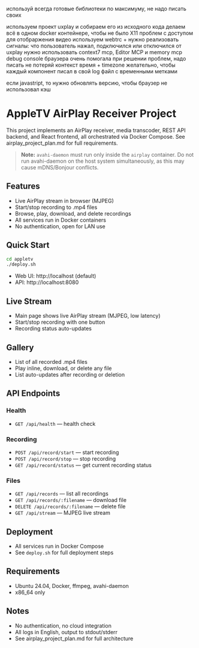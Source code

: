 используй всегда готовые библиотеки по максимуму, не надо писать своих

используем проект uxplay и собираем его из исходного кода
делаем всё в одном docker контейнере, чтобы не было X11 проблем с доступом
для отобраржения видео используем webtrc + нужно реализовать сигналы: что пользователь нажал, подключился или отключился от uxplay
нужно использовать context7 mcp, Editor MCP и memory mcp
debug console браузера очень помогала
при решении проблем, надо писать не потеряй контекст
время + timezone
желательно, чтобы каждый компонент писал в свой log файл с временными метками

если javastript, то нужно обновлять версию, чтобы браузер не использовал кэш



# AppleTV AirPlay Receiver Project

This project implements an AirPlay receiver, media transcoder, REST API backend, and React frontend, all orchestrated via Docker Compose. See airplay_project_plan.md for full requirements.

> **Note:** `avahi-daemon` must run only inside the `airplay` container. Do not run avahi-daemon on the host system simultaneously, as this may cause mDNS/Bonjour conflicts.

## Features
- Live AirPlay stream in browser (MJPEG)
- Start/stop recording to .mp4 files
- Browse, play, download, and delete recordings
- All services run in Docker containers
- No authentication, open for LAN use

## Quick Start

```bash
cd appletv
./deploy.sh
```

- Web UI: http://localhost (default)
- API: http://localhost:8080

## Live Stream
- Main page shows live AirPlay stream (MJPEG, low latency)
- Start/stop recording with one button
- Recording status auto-updates

## Gallery
- List of all recorded .mp4 files
- Play inline, download, or delete any file
- List auto-updates after recording or deletion

## API Endpoints

### Health
- `GET /api/health` — health check

### Recording
- `POST /api/record/start` — start recording
- `POST /api/record/stop` — stop recording
- `GET /api/record/status` — get current recording status

### Files
- `GET /api/records` — list all recordings
- `GET /api/records/:filename` — download file
- `DELETE /api/records/:filename` — delete file
- `GET /api/stream` — MJPEG live stream

## Deployment
- All services run in Docker Compose
- See `deploy.sh` for full deployment steps

## Requirements
- Ubuntu 24.04, Docker, ffmpeg, avahi-daemon
- x86_64 only

## Notes
- No authentication, no cloud integration
- All logs in English, output to stdout/stderr
- See airplay_project_plan.md for full architecture 